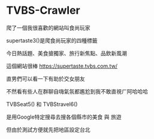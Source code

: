 # TVBS-Crawler

爬了一個我很喜歡的網站叫食尚玩家

supertaste3()是爬食尚玩家的四種標籤

今日熱話題、美食搶獨家、旅行新焦點、品飲新風潮

這個網站很棒
https://supertaste.tvbs.com.tw/

直男們可以看一下有助於交女朋友

不然看有些人在群聊自嗨氣氛都尷尬到我不敢直視ㄏ阿哈哈哈

TVBSeat5() 和 TVBStravel6()

是用Google特定搜尋去搜各個縣市的美食 與 旅遊

但由於測試方便就先把地區設定台北
